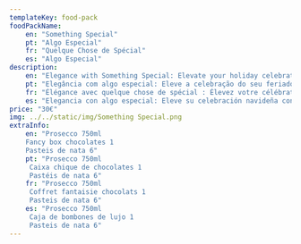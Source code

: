 ```yaml
---
templateKey: food-pack
foodPackName:
    en: "Something Special"
    pt: "Algo Especial"
    fr: "Quelque Chose de Spécial"
    es: "Algo Especial"
description: 
    en: "Elegance with Something Special: Elevate your holiday celebration with the effervescence of prosecco, the richness of fine chocolates, and the indulgence of a dreamy local cream tart. A trio of sophistication to create a special moment! "
    pt: "Elegância com algo especial: Eleve a celebração do seu feriado com a efervescência do prosecco, a riqueza dos chocolates finos e a indulgência de uma torta de creme local dos sonhos. Um trio de sofisticação para criar um momento especial!"
    fr: "Élégance avec quelque chose de spécial : Élevez votre célébration des fêtes avec l'effervescence du prosecco, la richesse des chocolats fins et la gourmandise d'une tarte à la crème locale de rêve. Un trio de sophistication pour créer un moment privilégié !"
    es: "Elegancia con algo especial: Eleve su celebración navideña con la efervescencia del prosecco, la riqueza de los finos chocolates y el capricho de una tarta de crema local de ensueño. ¡Un trío de sofisticación para crear un momento especial!"
price: "30€"
img: ../../static/img/Something Special.png
extraInfo:
    en: "Prosecco 750ml
    Fancy box chocolates 1
    Pasteis de nata 6"
    pt: "Prosecco 750ml
     Caixa chique de chocolates 1
     Pastéis de nata 6"
    fr: "Prosecco 750ml
     Coffret fantaisie chocolats 1
     Pasteis de nata 6"
    es: "Prosecco 750ml
     Caja de bombones de lujo 1
     Pasteis de nata 6"
---
```


